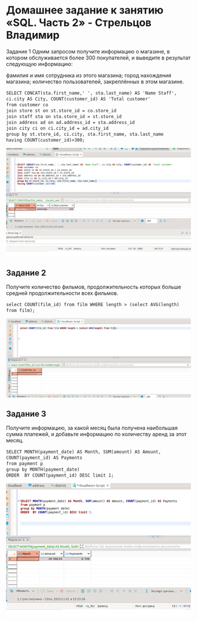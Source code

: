 # Домашнее задание к занятию «SQL. Часть 2» - Стрельцов Владимир

Задание 1
Одним запросом получите информацию о магазине, в котором обслуживается более 300 покупателей, и выведите в результат следующую информацию:

фамилия и имя сотрудника из этого магазина;
город нахождения магазина;
количество пользователей, закреплённых в этом магазине.
```
SELECT CONCAT(sta.first_name,' ', sta.last_name) AS 'Name Staff', ci.city AS City, COUNT(customer_id) AS 'Total customer'
from customer co
join store st on st.store_id = co.store_id
join staff sta on sta.store_id = st.store_id 
join address ad on ad.address_id = sta.address_id 
join city ci on ci.city_id = ad.city_id 
group by st.store_id, ci.city, sta.first_name, sta.last_name 
having COUNT(customer_id)>300; 
```

![img](/img/2023-11-01_15-15-22.png)


## Задание 2
Получите количество фильмов, продолжительность которых больше средней продолжительности всех фильмов.


```
select COUNT(film_id) from film WHERE length > (select AVG(length) from film);
```

![img](/img/2023-11-01_15-39-14.png)


## Задание 3
Получите информацию, за какой месяц была получена наибольшая сумма платежей, и добавьте информацию по количеству аренд за этот месяц.
```
SELECT MONTH(payment_date) AS Month, SUM(amount) AS Amount, COUNT(payment_id) AS Payments  
from payment p 
group by MONTH(payment_date)
ORDER  BY COUNT(payment_id) DESC limit 1;
```
![img](/img/2023-11-01_15-33-40.png)
